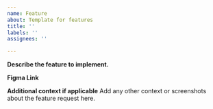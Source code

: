 ```yaml
---
name: Feature
about: Template for features
title: ''
labels: ''
assignees: ''

---
```


**Describe the feature to implement.**

**Figma Link**

**Additional context if applicable**
Add any other context or screenshots about the feature request here.
